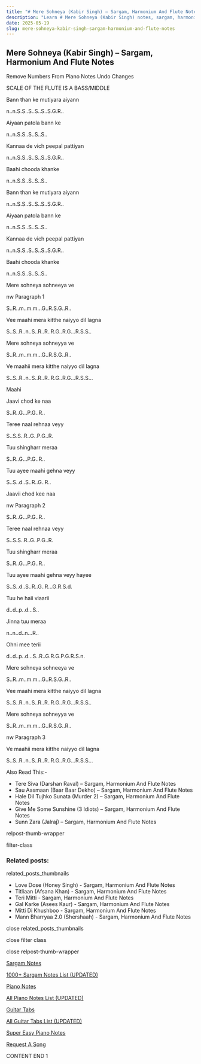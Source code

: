 ```yaml
---
title: "# Mere Sohneya (Kabir Singh) – Sargam, Harmonium And Flute Notes"
description: "Learn # Mere Sohneya (Kabir Singh) notes, sargam, harmonium notations and flute notes. Easy step-by-step tutorial for beginners."
date: 2025-05-19
slug: mere-sohneya-kabir-singh-sargam-harmonium-and-flute-notes
---
```


## Mere Sohneya (Kabir Singh) – Sargam, Harmonium And Flute Notes

Remove Numbers From Piano Notes
Undo Changes

SCALE OF THE FLUTE IS A BASS/MIDDLE

Bann than ke mutiyara aiyann

n..n.S.S..S..S..S..S.G.R..

Aiyaan patola bann ke

n..n.S.S..S..S..S..

Kannaa de vich peepal pattiyan

n..n.S.S..S..S..S..S.G.R..

Baahi chooda khanke

n..n.S.S..S..S..S..

Bann than ke mutiyara aiyann

n..n.S.S..S..S..S..S.G.R..

Aiyaan patola bann ke

n..n.S.S..S..S..S..

Kannaa de vich peepal pattiyan

n..n.S.S..S..S..S..S.G.R..

Baahi chooda khanke

n..n.S.S..S..S..S..

Mere sohneya sohneeya ve

nw Paragraph 1

S..R..m..m.m…G..R.S.G..R..

Vee maahi mera kitthe naiyyo dil lagna

S..S..R..n..S..R..R..R.G..R.G…R.S.S..

Mere sohneya sohneyya ve

S..R..m..m.m…G..R.S.G..R..

Ve maahii mera kitthe naiyyo dil lagna

S..S..R..n..S..R..R..R.G..R.G…R.S.S…

Maahi

Jaavi chod ke naa

S..R..G…P.G..R..

Teree naal rehnaa veyy

S..S.S..R..G..P.G..R.

Tuu shingharr meraa

S..R..G…P.G..R..

Tuu ayee maahi gehna veyy

S..S..d..S..R..G..R..

Jaavii chod kee naa

nw Paragraph 2

S..R..G…P.G..R..

Teree naal rehnaa veyy

S..S.S..R..G..P.G..R.

Tuu shingharr meraa

S..R..G…P.G..R..

Tuu ayee maahi gehna veyy hayee

S..S..d..S..R..G..R…G.R.S.d.

Tuu he haii viaarii

d..d..p..d…S..

Jinna tuu meraa

n..n..d..n…R..

Ohni mee terii

d..d..p..d…S..R..G.R.G.P.G.R.S.n.

Mere sohneya sohneeya ve

S..R..m..m.m…G..R.S.G..R..

Vee maahi mera kitthe naiyyo dil lagna

S..S..R..n..S..R..R..R.G..R.G…R.S.S..

Mere sohneya sohneyya ve

S..R..m..m.m…G..R.S.G..R..

nw Paragraph 3

Ve maahii mera kitthe naiyyo dil lagna

S..S..R..n..S..R..R..R.G..R.G…R.S.S…

Also Read This:-

* Tere Siva (Darshan Raval) – Sargam, Harmonium And Flute Notes
* Sau Aasmaan (Baar Baar Dekho) – Sargam, Harmonium And Flute Notes
* Hale Dil Tujhko Sunata (Murder 2) – Sargam, Harmonium And Flute Notes
* Give Me Some Sunshine (3 Idiots) – Sargam, Harmonium And Flute Notes
* Sunn Zara (Jalraj) – Sargam, Harmonium And Flute Notes

relpost-thumb-wrapper

filter-class

### Related posts:

related_posts_thumbnails

* Love Dose (Honey Singh) - Sargam, Harmonium And Flute Notes
* Titliaan (Afsana Khan) - Sargam, Harmonium And Flute Notes
* Teri Mitti - Sargam, Harmonium And Flute Notes
* Gal Karke (Asees Kaur) - Sargam, Harmonium And Flute Notes
* Mitti Di Khushboo - Sargam, Harmonium And Flute Notes
* Mann Bharryaa 2.0 (Shershaah) - Sargam, Harmonium And Flute Notes

close related_posts_thumbnails

close filter class

close relpost-thumb-wrapper

[Sargam Notes](https://www.notationsworld.com/sargam-notes.html)

[1000+ Sargam Notes List (UPDATED)](https://www.notationsworld.com/all-songs-list-sargam-notes.html)

[Piano Notes](https://www.notationsworld.com/piano-notes.html)

[All Piano Notes List (UPDATED)](https://www.notationsworld.com/all-songs-list-piano-notes.html)

[Guitar Tabs](https://www.notationsworld.com/guitar-tabs.html)

[All Guitar Tabs List (UPDATED)](https://www.notationsworld.com/all-songs-list-guitar-tabs.html)

[Super Easy Piano Notes](https://studywall.in/)

[Request A Song](https://www.notationsworld.com/request-a-song.html)

CONTENT END 1

